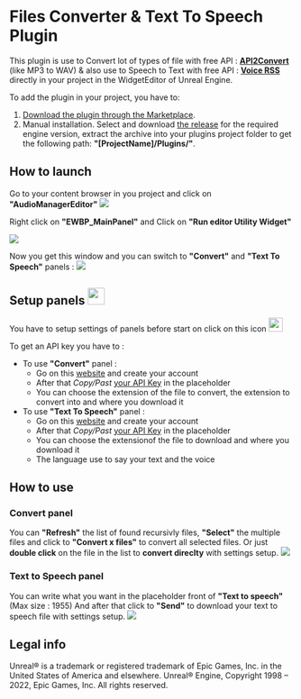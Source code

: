 # Files Converter & Text To Speech Plugin

This plugin is use to Convert lot of types of file with free API : **[API2Convert](https://www.api2convert.com/)** (like MP3 to WAV) & also use to Speech to Text with free API : **[Voice RSS](https://www.voicerss.org/)** directly in your project in the WidgetEditor of Unreal Engine.


To add the plugin in your project, you have to: 
 1. [Download the plugin through the Marketplace](https://www.unrealengine.com/marketplace/product/files-converter-text-to-speech).
 2. Manual installation. Select and download [the release](https://github.com/Louis-GRANGE/PluginUE-Files-Converter-Text-To-Speech/releases) for the required engine version, extract the archive into your plugins project folder to get the following path:  **"[ProjectName]/Plugins/"**.

## How to launch
Go to your content browser in you project and click on **"AudioManagerEditor"**
![](https://i.gyazo.com/42171487b0d5d81879aa3805c37c9610.png)

Right click on **"EWBP_MainPanel"** and Click on **"Run editor Utility Widget"**

![](https://i.gyazo.com/0c9bee52ea0a975620e370b199011ec9.png)

Now you get this window and you can switch to **"Convert"** and **"Text To Speech"** panels :
![](https://i.gyazo.com/0bfa16df1086d3efad6663637f1a6d75.png)

## Setup panels <img src="https://i.gyazo.com/53480d0992d95e5cc688f6d36314e4b3.png" width="30" height="30">
You have to setup settings of panels before start on click on this icon <img src="https://i.gyazo.com/53480d0992d95e5cc688f6d36314e4b3.png" width="25" height="25">

To get an API key you have to :
 - To use **"Convert"** panel :
	 - Go on this [website](https://account.api2convert.com/user/apikeys) and create your account
	 - After that *Copy/Past* [your API Key](https://account.api2convert.com/user/apikeys) in the placeholder
	 - You can choose the extension of the file to convert, the extension to convert into and where you download it
 - To use **"Text To Speech"** panel :
	 - Go on this [website](https://www.voicerss.org/personel) and create your account
	 - After that *Copy/Past* [your API Key](https://www.voicerss.org/personel) in the placeholder
	 - You can choose the extensionof the file to download and where you download it
	 - The language use to say your text and the voice
	 

## How to use
### Convert panel
You can **"Refresh"** the list of found recursivly files, **"Select"** the multiple files and click to **"Convert x files"** to convert all selected files. Or just **double click** on the file in the list to **convert direclty** with settings setup.
![](https://i.gyazo.com/663aaf261f7887dccc7c78f6f0c77aca.png)

### Text to Speech panel
You can write what you want in the placeholder front of **"Text to speech"** (Max size : 1955)
And after that click to **"Send"** to download your text to speech file with settings setup.
![](https://i.gyazo.com/fbb3e7a7cc19aff8d91c6d15662fbfbb.png)

## Legal info
Unreal® is a trademark or registered trademark of Epic Games, Inc. in the United States of America and elsewhere.
Unreal® Engine, Copyright 1998 – 2022, Epic Games, Inc. All rights reserved.
